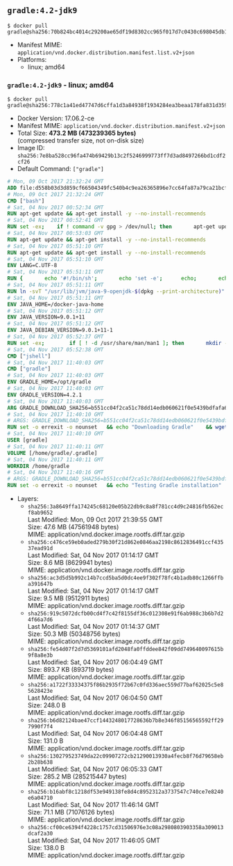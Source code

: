 ## `gradle:4.2-jdk9`

```console
$ docker pull gradle@sha256:70b824bc4014c29200ae65df19d8302cc965f017d7c0430c698045db178fd8f8
```

-	Manifest MIME: `application/vnd.docker.distribution.manifest.list.v2+json`
-	Platforms:
	-	linux; amd64

### `gradle:4.2-jdk9` - linux; amd64

```console
$ docker pull gradle@sha256:778c1a41ed47747d6cffa1d3a84938f1934284ea3beaa178fa831d359ec27bbd
```

-	Docker Version: 17.06.2-ce
-	Manifest MIME: `application/vnd.docker.distribution.manifest.v2+json`
-	Total Size: **473.2 MB (473239365 bytes)**  
	(compressed transfer size, not on-disk size)
-	Image ID: `sha256:7e8ba528cc96fa474b69429b13c2f5246999773ff7d3ad8497266bd1cdf2cf26`
-	Default Command: `["gradle"]`

```dockerfile
# Mon, 09 Oct 2017 21:32:24 GMT
ADD file:d558b03d3d859cf66504349fc540b4c9ea26365896e7cc64fa87a79ca21bcf78 in / 
# Mon, 09 Oct 2017 21:32:24 GMT
CMD ["bash"]
# Sat, 04 Nov 2017 00:52:34 GMT
RUN apt-get update && apt-get install -y --no-install-recommends 		ca-certificates 		curl 		wget 	&& rm -rf /var/lib/apt/lists/*
# Sat, 04 Nov 2017 00:52:41 GMT
RUN set -ex; 	if ! command -v gpg > /dev/null; then 		apt-get update; 		apt-get install -y --no-install-recommends 			gnupg 			dirmngr 		; 		rm -rf /var/lib/apt/lists/*; 	fi
# Sat, 04 Nov 2017 00:53:03 GMT
RUN apt-get update && apt-get install -y --no-install-recommends 		git 		mercurial 		openssh-client 		subversion 				procps 	&& rm -rf /var/lib/apt/lists/*
# Sat, 04 Nov 2017 05:51:10 GMT
RUN apt-get update && apt-get install -y --no-install-recommends 		bzip2 		unzip 		xz-utils 	&& rm -rf /var/lib/apt/lists/*
# Sat, 04 Nov 2017 05:51:10 GMT
ENV LANG=C.UTF-8
# Sat, 04 Nov 2017 05:51:11 GMT
RUN { 		echo '#!/bin/sh'; 		echo 'set -e'; 		echo; 		echo 'dirname "$(dirname "$(readlink -f "$(which javac || which java)")")"'; 	} > /usr/local/bin/docker-java-home 	&& chmod +x /usr/local/bin/docker-java-home
# Sat, 04 Nov 2017 05:51:11 GMT
RUN ln -svT "/usr/lib/jvm/java-9-openjdk-$(dpkg --print-architecture)" /docker-java-home
# Sat, 04 Nov 2017 05:51:11 GMT
ENV JAVA_HOME=/docker-java-home
# Sat, 04 Nov 2017 05:51:12 GMT
ENV JAVA_VERSION=9.0.1+11
# Sat, 04 Nov 2017 05:51:12 GMT
ENV JAVA_DEBIAN_VERSION=9.0.1+11-1
# Sat, 04 Nov 2017 05:52:37 GMT
RUN set -ex; 		if [ ! -d /usr/share/man/man1 ]; then 		mkdir -p /usr/share/man/man1; 	fi; 		apt-get update; 	apt-get install -y 		openjdk-9-jdk="$JAVA_DEBIAN_VERSION" 	; 	rm -rf /var/lib/apt/lists/*; 		[ "$(readlink -f "$JAVA_HOME")" = "$(docker-java-home)" ]; 		update-alternatives --get-selections | awk -v home="$(readlink -f "$JAVA_HOME")" 'index($3, home) == 1 { $2 = "manual"; print | "update-alternatives --set-selections" }'; 	update-alternatives --query java | grep -q 'Status: manual'
# Sat, 04 Nov 2017 05:52:38 GMT
CMD ["jshell"]
# Sat, 04 Nov 2017 11:40:03 GMT
CMD ["gradle"]
# Sat, 04 Nov 2017 11:40:03 GMT
ENV GRADLE_HOME=/opt/gradle
# Sat, 04 Nov 2017 11:40:03 GMT
ENV GRADLE_VERSION=4.2.1
# Sat, 04 Nov 2017 11:40:03 GMT
ARG GRADLE_DOWNLOAD_SHA256=b551cc04f2ca51c78dd14edb060621f0e5439bdfafa6fd167032a09ac708fbc0
# Sat, 04 Nov 2017 11:40:10 GMT
# ARGS: GRADLE_DOWNLOAD_SHA256=b551cc04f2ca51c78dd14edb060621f0e5439bdfafa6fd167032a09ac708fbc0
RUN set -o errexit -o nounset 	&& echo "Downloading Gradle" 	&& wget --no-verbose --output-document=gradle.zip "https://services.gradle.org/distributions/gradle-${GRADLE_VERSION}-bin.zip" 		&& echo "Checking download hash" 	&& echo "${GRADLE_DOWNLOAD_SHA256} *gradle.zip" | sha256sum --check - 		&& echo "Installing Gradle" 	&& unzip gradle.zip 	&& rm gradle.zip 	&& mv "gradle-${GRADLE_VERSION}" "${GRADLE_HOME}/" 	&& ln --symbolic "${GRADLE_HOME}/bin/gradle" /usr/bin/gradle 		&& echo "Adding gradle user and group" 	&& groupadd --system --gid 1000 gradle 	&& useradd --system --gid gradle --uid 1000 --shell /bin/bash --create-home gradle 	&& mkdir /home/gradle/.gradle 	&& chown --recursive gradle:gradle /home/gradle 		&& echo "Symlinking root Gradle cache to gradle Gradle cache" 	&& ln -s /home/gradle/.gradle /root/.gradle
# Sat, 04 Nov 2017 11:40:10 GMT
USER [gradle]
# Sat, 04 Nov 2017 11:40:11 GMT
VOLUME [/home/gradle/.gradle]
# Sat, 04 Nov 2017 11:40:11 GMT
WORKDIR /home/gradle
# Sat, 04 Nov 2017 11:40:16 GMT
# ARGS: GRADLE_DOWNLOAD_SHA256=b551cc04f2ca51c78dd14edb060621f0e5439bdfafa6fd167032a09ac708fbc0
RUN set -o errexit -o nounset 	&& echo "Testing Gradle installation" 	&& gradle --version
```

-	Layers:
	-	`sha256:3a8649ffa174245c68120e05b22db9c8a8f781cc4d9c24816fb562ecf8ab9652`  
		Last Modified: Mon, 09 Oct 2017 21:39:55 GMT  
		Size: 47.6 MB (47561948 bytes)  
		MIME: application/vnd.docker.image.rootfs.diff.tar.gzip
	-	`sha256:c476ce59eb0aded279b30f21d862e0846aa2198c8612836491ccf43537ead91d`  
		Last Modified: Sat, 04 Nov 2017 01:14:17 GMT  
		Size: 8.6 MB (8629941 bytes)  
		MIME: application/vnd.docker.image.rootfs.diff.tar.gzip
	-	`sha256:ac3d5d5b992c14b7ccd5ba5d0dc4ee9f302f78fc4b1adb80c1266ffba391647b`  
		Last Modified: Sat, 04 Nov 2017 01:14:17 GMT  
		Size: 9.5 MB (9512911 bytes)  
		MIME: application/vnd.docker.image.rootfs.diff.tar.gzip
	-	`sha256:919c5072dcfb00cd4f7c42f8155df36c012308e91f6ab988c3b6b7d24f66a7d6`  
		Last Modified: Sat, 04 Nov 2017 01:14:37 GMT  
		Size: 50.3 MB (50348756 bytes)  
		MIME: application/vnd.docker.image.rootfs.diff.tar.gzip
	-	`sha256:fe54d07f2d7d5369101afd2048fa0ffddee842f09dd749640097615b9f8a8e3b`  
		Last Modified: Sat, 04 Nov 2017 06:04:49 GMT  
		Size: 893.7 KB (893719 bytes)  
		MIME: application/vnd.docker.image.rootfs.diff.tar.gzip
	-	`sha256:a1722f33334375f86b2935f72b67c0fd336aec559d77baf62025c5e85628423e`  
		Last Modified: Sat, 04 Nov 2017 06:04:50 GMT  
		Size: 248.0 B  
		MIME: application/vnd.docker.image.rootfs.diff.tar.gzip
	-	`sha256:b6d82124bae47ccf1443248017728636b7b8e346f85156565592ff297990f7f4`  
		Last Modified: Sat, 04 Nov 2017 06:04:48 GMT  
		Size: 131.0 B  
		MIME: application/vnd.docker.image.rootfs.diff.tar.gzip
	-	`sha256:130279523749da22c09907272cb21290013930a4fecb8f76d79658eb2b28b638`  
		Last Modified: Sat, 04 Nov 2017 06:05:33 GMT  
		Size: 285.2 MB (285215447 bytes)  
		MIME: application/vnd.docker.image.rootfs.diff.tar.gzip
	-	`sha256:b16abf8c1218df53e949138fe8d4c8952312a3737547c740ce7e8240e6a04710`  
		Last Modified: Sat, 04 Nov 2017 11:46:14 GMT  
		Size: 71.1 MB (71076126 bytes)  
		MIME: application/vnd.docker.image.rootfs.diff.tar.gzip
	-	`sha256:cf00ce6394f4228c1757cd31506976e3c08a2980803903358a309013dcaf2a30`  
		Last Modified: Sat, 04 Nov 2017 11:46:05 GMT  
		Size: 138.0 B  
		MIME: application/vnd.docker.image.rootfs.diff.tar.gzip
